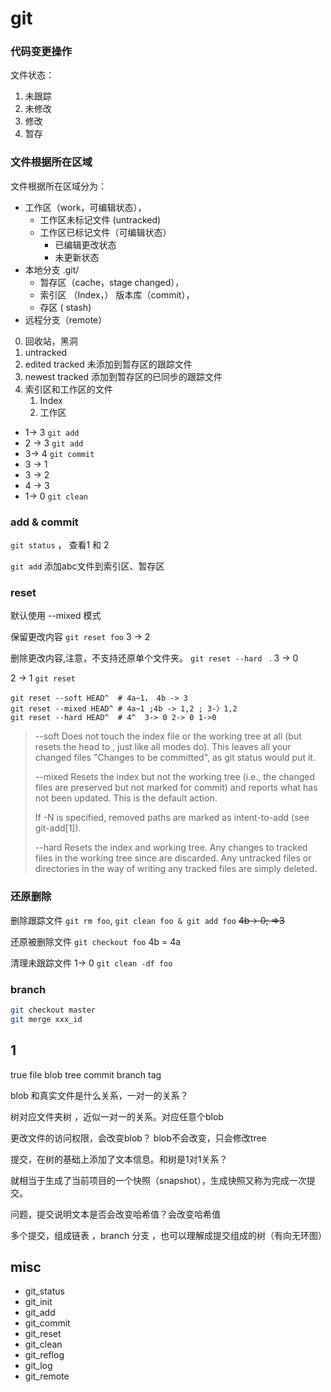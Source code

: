 # git

### 代码变更操作
文件状态：
1.  未跟踪
2.  未修改
3.  修改
4.  暂存
### 文件根据所在区域
文件根据所在区域分为：

* 工作区（work，可编辑状态），
    * 工作区未标记文件 (untracked)
    * 工作区已标记文件（可编辑状态）
        * 已编辑更改状态
        * 未更新状态
* 本地分支 .git/ 
    * 暂存区（cache，stage changed），
    * 索引区 （Index，） 版本库（commit），
    * 存区 ( stash)
* 远程分支（remote）


0. 回收站，黑洞
1. untracked
2. edited tracked 未添加到暂存区的跟踪文件
3. newest tracked 添加到暂存区的已同步的跟踪文件
4. 索引区和工作区的文件
   1. Index
   2. 工作区

- 1-> 3  `git add`
- 2 -> 3 `git add` 
- 3-> 4 `git commit` 
- 3 -> 1
- 3 -> 2
- 4 -> 3
- 1-> 0 `git clean `

### add & commit 
`git status` ， 查看1 和 2

`git add` 添加abc文件到索引区、暂存区



### reset

默认使用  --mixed 模式 



保留更改内容  `git reset foo`  3 -> 2

删除更改内容,注意，不支持还原单个文件夹。 `git reset --hard ` .  3 -> 0

2 -> 1 `git reset `

```
git reset --soft HEAD^  # 4a~1， 4b -> 3
git reset --mixed HEAD^ # 4a~1 ;4b -> 1,2 ; 3-〉1,2
git reset --hard HEAD^  # 4^  3-> 0 2-> 0 1->0
```

> --soft
> Does not touch the index file or the working tree at all (but resets the head to <commit>, just like all modes do). This leaves all your changed files "Changes to be committed", as git status would put it.
> 
> --mixed
> Resets the index but not the working tree (i.e., the changed files are preserved but not marked for commit) and reports what has not been updated. This is the default action.
> 
> If -N is specified, removed paths are marked as intent-to-add (see git-add[1]).
> 
> --hard
> Resets the index and working tree. Any changes to tracked files in the working tree since <commit> are discarded. Any untracked files or directories in the way of writing any tracked files are simply deleted.


### 还原删除
删除跟踪文件 `git rm foo`, `git clean foo & git add foo`  ~~4b-> 0; =>3~~

还原被删除文件 `git checkout foo`  4b = 4a

清理未跟踪文件 1-> 0 `git clean -df foo`
### branch
``` bash
git checkout master
git merge xxx_id
```



## 1

true file 
blob
tree
commit
branch 
tag



blob 和真实文件是什么关系，一对一的关系？

树对应文件夹树 ，近似一对一的关系。对应任意个blob

更改文件的访问权限，会改变blob？ blob不会改变，只会修改tree

提交，在树的基础上添加了文本信息。和树是1对1关系？ 

就相当于生成了当前项目的一个快照（snapshot），生成快照又称为完成一次提交。

问题，提交说明文本是否会改变哈希值？会改变哈希值


多个提交，组成链表 ，branch 分支 ，也可以理解成提交组成的树（有向无环图）

## misc

- git_status
- git_init
- git_add
- git_commit
- git_reset
- git_clean
- git_reflog
- git_log
- git_remote